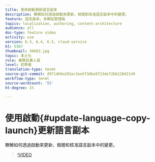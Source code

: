 ```yaml
---
title: 使用啟動更新語言副本
description: 瞭解如何透過啟動來更新、檢閱和核准語言副本中的變更。
feature: 語言副本，多網站管理員
topics: localization, authoring, content-architecture
audience: all
doc-type: feature video
activity: use
version: 6.3, 6.4, 6.5, cloud-service
kt: 5367
thumbnail: 36683.jpg
topic: 本土化
role: 業務從業人員
level: 初學者
translation-type: tm+mt
source-git-commit: d9714b9a291ec3ee5f3dba9723de72bb120d2149
workflow-type: tm+mt
source-wordcount: '55'
ht-degree: 1%

---
```



# 使用啟動{#update-language-copy-launch}更新語言副本

瞭解如何透過啟動來更新、檢閱和核准語言副本中的變更。

>[!VIDEO](https://video.tv.adobe.com/v/36683?quality=12&learn=on)
